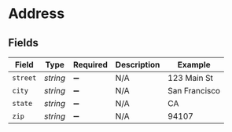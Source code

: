# Address


## Fields

| Field              | Type               | Required           | Description        | Example            |
| ------------------ | ------------------ | ------------------ | ------------------ | ------------------ |
| `street`           | *string*           | :heavy_minus_sign: | N/A                | 123 Main St        |
| `city`             | *string*           | :heavy_minus_sign: | N/A                | San Francisco      |
| `state`            | *string*           | :heavy_minus_sign: | N/A                | CA                 |
| `zip`              | *string*           | :heavy_minus_sign: | N/A                | 94107              |